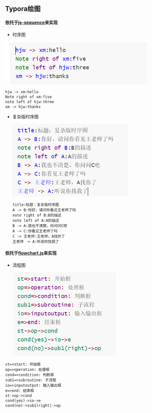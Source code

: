 ## Typora绘图



#### 依托于[js-sequence](https://bramp.github.io/js-sequence-diagrams/)来实现

+ 时序图

![image-20200122211647754](../imgs/image-20200122211647754.png)

```sequence
hjw -> xm:hello
Note right of xm:five
note left of hjw:three
xm -> hjw:thanks
```

+ 复杂版时序图

  ![image-20200123213455284](../imgs/image-20200123213455284.png)

  ```sequence
  title:标题：复杂版时序图
  A -> B:你好，请问你看见王老师了吗
  note right of B:B的描述
  note left of A:A的描述
  B -> A:我也不清楚，你问问C吧
  A -> C:你看见王老师了吗
  C -> 王老师:王老师，A找你了
  王老师 -> A:听说你找我了
  ```

  

#### 依托于[flowchart.js](http://flowchart.js.org/)来实现

 + 流程图

   ![image-20200123220430997](../imgs/image-20200123220430997.png)

```flow
st=>start: 开始框
op=>operation: 处理框
cond=>condition: 判断框
sub1=>subroutine: 子流程
io=>inputoutput: 输入输出框
e=>end: 结束框
st->op->cond
cond(yes)->io->e
cond(no)->sub1(right)->op

```

